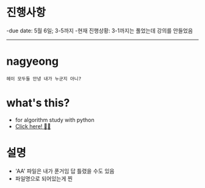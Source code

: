 # 진행사항
-due date: 5월 6일; 3-5까지
-현재 진행상황: 3-1까지는 풀었는데 강의를 안들었음

------

# nagyeong
```
헤이 모두들 안녕 내가 누군지 아니?
```
  
# what's this?
- for algorithm study with python
- [Click here! 🤸‍♀️](https://www.inflearn.com/course/%ED%8C%8C%EC%9D%B4%EC%8D%AC-%EC%95%8C%EA%B3%A0%EB%A6%AC%EC%A6%98-%EB%AC%B8%EC%A0%9C%ED%92%80%EC%9D%B4-%EC%BD%94%EB%94%A9%ED%85%8C%EC%8A%A4%ED%8A%B8#)

# 설명
- 'AA' 파일은 내가 푼거임 답 틀렸을 수도 있음
- 파일명으로 되어있는게 찐


